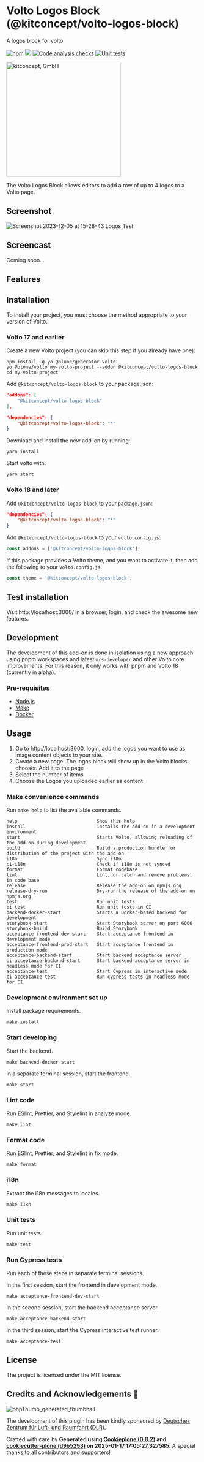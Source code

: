 # Volto Logos Block (@kitconcept/volto-logos-block)

A logos block for volto

[![npm](https://img.shields.io/npm/v/@kitconcept/volto-logos-block)](https://www.npmjs.com/package/@kitconcept/volto-logos-block)
[![](https://img.shields.io/badge/-Storybook-ff4785?logo=Storybook&logoColor=white&style=flat-square)](https://kitconcept.github.io/volto-logos-block/)
[![Code analysis checks](https://github.com/kitconcept/volto-logos-block/actions/workflows/code.yml/badge.svg)](https://github.com/kitconcept/volto-logos-block/actions/workflows/code.yml)
[![Unit tests](https://github.com/kitconcept/volto-logos-block/actions/workflows/unit.yml/badge.svg)](https://github.com/kitconcept/volto-logos-block/actions/workflows/unit.yml)


<picture>
  <source media="(prefers-color-scheme: dark)" srcset="https://kitconcept.com/kitconcept-white.svg">
  <img width="300" alt="kitconcept, GmbH" src="https://kitconcept.com/kitconcept-black.svg">
</picture>

The Volto Logos Block allows editors to add a row of up to 4 logos to a Volto page. 

## Screenshot

![Screenshot 2023-12-05 at 15-28-43 Logos Test](https://github.com/kitconcept/volto-logos-block/assets/44289551/751d347e-afa0-4358-9797-21a785e0a480)

## Screencast 

Coming soon...

## Features

<!-- List your awesome features here -->

## Installation

To install your project, you must choose the method appropriate to your version of Volto.


### Volto 17 and earlier

Create a new Volto project (you can skip this step if you already have one):

```
npm install -g yo @plone/generator-volto
yo @plone/volto my-volto-project --addon @kitconcept/volto-logos-block
cd my-volto-project
```

Add `@kitconcept/volto-logos-block` to your package.json:

```JSON
"addons": [
    "@kitconcept/volto-logos-block"
],

"dependencies": {
    "@kitconcept/volto-logos-block": "*"
}
```

Download and install the new add-on by running:

```
yarn install
```

Start volto with:

```
yarn start
```

### Volto 18 and later

Add `@kitconcept/volto-logos-block` to your `package.json`:

```json
"dependencies": {
    "@kitconcept/volto-logos-block": "*"
}
```

Add `@kitconcept/volto-logos-block` to your `volto.config.js`:

```javascript
const addons = ['@kitconcept/volto-logos-block'];
```

If this package provides a Volto theme, and you want to activate it, then add the following to your `volto.config.js`:

```javascript
const theme = '@kitconcept/volto-logos-block';
```

## Test installation

Visit http://localhost:3000/ in a browser, login, and check the awesome new features.


## Development

The development of this add-on is done in isolation using a new approach using pnpm workspaces and latest `mrs-developer` and other Volto core improvements.
For this reason, it only works with pnpm and Volto 18 (currently in alpha).


### Pre-requisites

-   [Node.js](https://6.docs.plone.org/install/create-project.html#node-js)
-   [Make](https://6.docs.plone.org/install/create-project.html#make)
-   [Docker](https://6.docs.plone.org/install/create-project.html#docker)

## Usage
1. Go to http://localhost:3000, login, add the logos you want to use as image content objects to your site.
2. Create a new page. The logos block will show up in the Volto blocks chooser. Add it to the page
3. Select the number of items
4. Choose the Logos you uploaded earlier as content


### Make convenience commands

Run `make help` to list the available commands.

```text
help                             Show this help
install                          Installs the add-on in a development environment
start                            Starts Volto, allowing reloading of the add-on during development
build                            Build a production bundle for distribution of the project with the add-on
i18n                             Sync i18n
ci-i18n                          Check if i18n is not synced
format                           Format codebase
lint                             Lint, or catch and remove problems, in code base
release                          Release the add-on on npmjs.org
release-dry-run                  Dry-run the release of the add-on on npmjs.org
test                             Run unit tests
ci-test                          Run unit tests in CI
backend-docker-start             Starts a Docker-based backend for development
storybook-start                  Start Storybook server on port 6006
storybook-build                  Build Storybook
acceptance-frontend-dev-start    Start acceptance frontend in development mode
acceptance-frontend-prod-start   Start acceptance frontend in production mode
acceptance-backend-start         Start backend acceptance server
ci-acceptance-backend-start      Start backend acceptance server in headless mode for CI
acceptance-test                  Start Cypress in interactive mode
ci-acceptance-test               Run cypress tests in headless mode for CI
```

### Development environment set up

Install package requirements.

```shell
make install
```

### Start developing

Start the backend.

```shell
make backend-docker-start
```

In a separate terminal session, start the frontend.

```shell
make start
```

### Lint code

Run ESlint, Prettier, and Stylelint in analyze mode.

```shell
make lint
```

### Format code

Run ESlint, Prettier, and Stylelint in fix mode.

```shell
make format
```

### i18n

Extract the i18n messages to locales.

```shell
make i18n
```

### Unit tests

Run unit tests.

```shell
make test
```

### Run Cypress tests

Run each of these steps in separate terminal sessions.

In the first session, start the frontend in development mode.

```shell
make acceptance-frontend-dev-start
```

In the second session, start the backend acceptance server.

```shell
make acceptance-backend-start
```

In the third session, start the Cypress interactive test runner.

```shell
make acceptance-test
```

## License

The project is licensed under the MIT license.

## Credits and Acknowledgements 🙏

![phpThumb_generated_thumbnail](https://github.com/kitconcept/volto-logos-block/assets/44289551/3b2ca2ad-3b85-4a2c-9e86-55eda2689374)

The development of this plugin has been kindly sponsored by [Deutsches Zentrum für Luft- und Raumfahrt (DLR)](https://www.dlr.de/de).

Crafted with care by **Generated using [Cookieplone (0.8.2)](https://github.com/plone/cookieplone) and [cookiecutter-plone (d9b5293)](https://github.com/plone/cookiecutter-plone/commit/d9b52933cbc6efd137e93e35a270214e307359f0) on 2025-01-17 17:05:27.327585**. A special thanks to all contributors and supporters!

